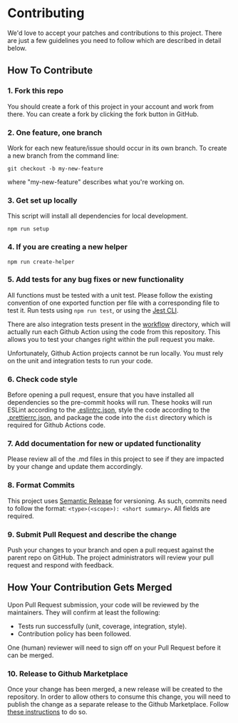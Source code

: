 # Contributing

We'd love to accept your patches and contributions to this project. There are just a few guidelines you need to follow which are described in detail below.

## How To Contribute

### 1. Fork this repo

You should create a fork of this project in your account and work from there. You can create a fork by clicking the fork button in GitHub.

### 2. One feature, one branch

Work for each new feature/issue should occur in its own branch. To create a new branch from the command line:

```shell
git checkout -b my-new-feature
```

where "my-new-feature" describes what you're working on.

### 3. Get set up locally
This script will install all dependencies for local development.
```shell
npm run setup
```

### 4. If you are creating a new helper
```shell
npm run create-helper
```

### 5. Add tests for any bug fixes or new functionality

All functions must be tested with a unit test. Please follow the existing convention of one exported function per file with a corresponding file to test it. Run tests using `npm run test`, or using the [Jest CLI](https://jestjs.io/docs/cli).

There are also integration tests present in the [workflow](./.github/workflows) directory, which will actually run each Github Action using the code from this repository. This allows you to test your changes right within the pull request you make.

Unfortunately, Github Action projects cannot be run locally. You must rely on the unit and integration tests to run your code.

### 6. Check code style

Before opening a pull request, ensure that you have installed all dependencies so the pre-commit hooks will run.
These hooks will run ESLint according to the [.eslintrc.json](./.eslintrc.json),
style the code according to the [.prettierrc.json](./.prettierrc.json), and package the code into the `dist` directory which is required for Github Actions code.

### 7. Add documentation for new or updated functionality

Please review all of the .md files in this project to see if they are impacted by your change and update them accordingly.

### 8. Format Commits

This project uses [Semantic Release](https://github.com/semantic-release/semantic-release) for versioning. As such, commits need to follow the format: `<type>(<scope>): <short summary>`. All fields are required.

### 9. Submit Pull Request and describe the change

Push your changes to your branch and open a pull request against the parent repo on GitHub. The project administrators will review your pull request and respond with feedback.

## How Your Contribution Gets Merged

Upon Pull Request submission, your code will be reviewed by the maintainers. They will confirm at least the following:

- Tests run successfully (unit, coverage, integration, style).
- Contribution policy has been followed.

One (human) reviewer will need to sign off on your Pull Request before it can be merged.

### 10. Release to Github Marketplace

Once your change has been merged, a new release will be created to the repository. In order to allow others to consume this change, you will need to publish the change as a separate release to the Github Marketplace. Follow [these instructions](https://docs.github.com/en/actions/creating-actions/publishing-actions-in-github-marketplace) to do so.
